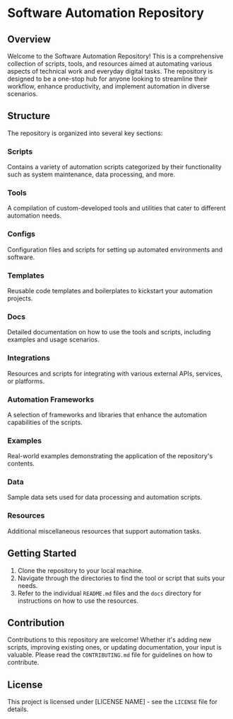 # Software Automation Repository

## Overview
Welcome to the Software Automation Repository! This is a comprehensive collection of scripts, tools, and resources aimed at automating various aspects of technical work and everyday digital tasks. The repository is designed to be a one-stop hub for anyone looking to streamline their workflow, enhance productivity, and implement automation in diverse scenarios.

## Structure
The repository is organized into several key sections:

### Scripts
Contains a variety of automation scripts categorized by their functionality such as system maintenance, data processing, and more.

### Tools
A compilation of custom-developed tools and utilities that cater to different automation needs.

### Configs
Configuration files and scripts for setting up automated environments and software.

### Templates
Reusable code templates and boilerplates to kickstart your automation projects.

### Docs
Detailed documentation on how to use the tools and scripts, including examples and usage scenarios.

### Integrations
Resources and scripts for integrating with various external APIs, services, or platforms.

### Automation Frameworks
A selection of frameworks and libraries that enhance the automation capabilities of the scripts.

### Examples
Real-world examples demonstrating the application of the repository's contents.

### Data
Sample data sets used for data processing and automation scripts.

### Resources
Additional miscellaneous resources that support automation tasks.

## Getting Started
1. Clone the repository to your local machine.
2. Navigate through the directories to find the tool or script that suits your needs.
3. Refer to the individual `README.md` files and the `docs` directory for instructions on how to use the resources.

## Contribution
Contributions to this repository are welcome! Whether it's adding new scripts, improving existing ones, or updating documentation, your input is valuable. Please read the `CONTRIBUTING.md` file for guidelines on how to contribute.

## License
This project is licensed under [LICENSE NAME] - see the `LICENSE` file for details.

